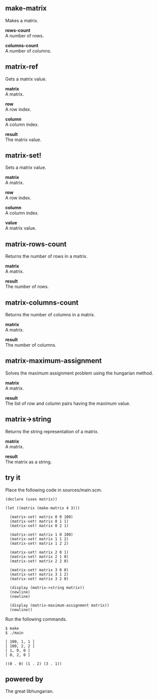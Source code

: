 make-matrix
-----------
Makes a matrix.

__rows-count__  
A number of rows.

__columns-count__  
A number of columns.

matrix-ref
----------
Gets a matrix value.

__matrix__  
A matrix.

__row__  
A row index.

__column__  
A column index.

__result__  
The matrix value.

matrix-set!
-----------
Sets a matrix value.

__matrix__  
A matrix.

__row__  
A row index.

__column__  
A column index.

__value__  
A matrix value.

matrix-rows-count
-----------------
Returns the number of rows in a matrix.

__matrix__  
A matrix.

__result__  
The number of rows.

matrix-columns-count
--------------------
Returns the number of columns in a matrix.

__matrix__  
A matrix.

__result__  
The number of columns.

matrix-maximum-assignment
-------------------------
Solves the maximum assignment problem using the hungarian method.

__matrix__  
A matrix.

__result__  
The list of row and column pairs having the maximum value.

matrix->string
--------------
Returns the string representation of a matrix.

__matrix__  
A matrix.

__result__  
The matrix as a string.

try it
------
Place the following code in sources/main.scm.

    (declare (uses matrix))

    (let ((matrix (make-matrix 4 3)))

      (matrix-set! matrix 0 0 100)
      (matrix-set! matrix 0 1 1)
      (matrix-set! matrix 0 2 1)

      (matrix-set! matrix 1 0 100)
      (matrix-set! matrix 1 1 2)
      (matrix-set! matrix 1 2 2)

      (matrix-set! matrix 2 0 1)
      (matrix-set! matrix 2 1 0)
      (matrix-set! matrix 2 2 0)

      (matrix-set! matrix 3 0 0)
      (matrix-set! matrix 3 1 2)
      (matrix-set! matrix 3 2 0)

      (display (matrix->string matrix))
      (newline)
      (newline)

      (display (matrix-maximum-assignment matrix))
      (newline))

Run the following commands.

    $ make
    $ ./main

    [ 100, 1, 1 ]
    [ 100, 2, 2 ]
    [ 1, 0, 0 ]
    [ 0, 2, 0 ]

    ((0 . 0) (1 . 2) (3 . 1))

powered by
----------
The great libhungarian.
